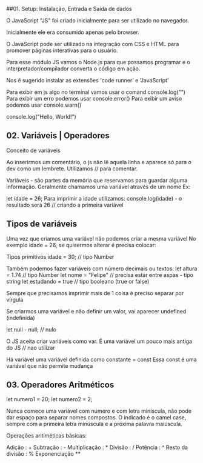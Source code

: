 


##01. Setup: Instalação, Entrada e Saída de dados

O JavaScript "JS" foi criado inicialmente para ser utilizado no navegador.

Inicialmente ele era consumido apenas pelo browser.

O JavaScript pode ser utilizado na integração com CSS e HTML para promover páginas interativas para o usuário.

Para esse módulo JS vamos o Node.js para que possamos programar e o interpretador/compilador converta o código em ação.

Nos é sugerido instalar as extensões 'code runner' e 'JavaScript'

Para exibir em js algo no terminal vamos usar o comand console.log("")
Para exibir um erro podemos usar console.error()
Para exibir um aviso podemos usar console.warn()

console.log("Hello, World!")

## 02. Variáveis | Operadores

Conceito de variáveis

Ao inserirmos um comentário, o js não lê aquela linha e aparece só para o dev como um lembrete. Utilizamos // para comentar.

Variáveis - são partes da memória que reservamos para guardar alguma informação. Geralmente chamamos uma variável através de um nome
Ex:

let idade = 26;
Para imprimir a idade utilizamos:
console.log(idade) - o resultado será 26 // criando a primeira variável

## Tipos de variáveis

Uma vez que criamos uma variável não podemos criar a mesma variável
No exemplo idade = 26, se quisermos alterar é precisa colocar:

Tipos primitivos
idade = 30;             // tipo Number

Também podemos fazer variáveis com número decimais ou textos:
let altura = 1.74          // tipo Number
let nome = "Felipe" // precisa estar entre aspas - tipo string
let estudando = true         // tipo booleano (true or false)

Sempre que precisamos imprimir mais de 1 coisa é preciso separar por vírgula

Se criarmos uma variável e não definir um valor, vai aparecer undefined (indefinida)

let null - null;            // nulo

O JS aceita criar variáveis como var. É uma variável um pouco mais antiga do JS // nao utilizar

Há variável uma variável definida como constante = const
Essa const é uma variável que não permite mudança

## 03. Operadores Aritméticos

let numero1 = 20;
let numero2 = 2;

Nunca comece uma variável com número e com letra miníscula, não pode dar espaço para separar nomes compostos. O indicado é o camel case, sempre com a primeira letra minúscula e a próxima palavra maiúscula.

Operações aritiméticas básicas:

Adição : +
Subtração : -
Multiplicação : *
Divisão : /
Potência : ^
Resto da divisão : %
Exponenciação **




